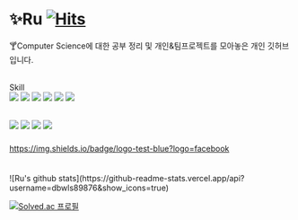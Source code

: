 # :sparkles:Ru [![Hits](https://hits.seeyoufarm.com/api/count/incr/badge.svg?url=https%3A%2F%2Fgithub.com%2Fdbwls89876%2Fhit-counter&count_bg=%2379C83D&title_bg=%23555555&icon=&icon_color=%23E7E7E7&title=hits&edge_flat=false)](https://hits.seeyoufarm.com)
:cocktail:Computer Science에 대한 공부 정리 및 개인&팀프로젝트를 모아놓은 개인 깃허브 입니다.
<br>
<br>

Skill
<br>
<img src="https://img.shields.io/badge/C-blue?style=flat-square&logo=c&logoColor=white"/>
<img src="https://img.shields.io/badge/C++-blue?style=flat-square&logo=C++&logoColor=white"/>
<img src="https://img.shields.io/badge/.NET-512BD4?style=flat-square&logo=.NET&logoColor=white"/>
<img src="https://img.shields.io/badge/Spring-green?style=flat-square&logo=Spring&logoColor=white"/>
<img src="https://img.shields.io/badge/React-61DAFB?style=flat-square&logo=React&logoColor=white"/>
<img src="https://img.shields.io/badge/Python-3776AB?style=flat-square&logo=Python&logoColor=white"/>

<br>

<img src="https://img.shields.io/badge/oracle-F80000?style=flat-square&logo=Oracle&logoColor=white"/>
<img src="https://img.shields.io/badge/MySql-4479A1?style=flat-square&logo=mysql&logoColor=white"/>
<img src="https://img.shields.io/badge/PostgreSQL-4169E1?style=flat-square&logo=postgresql&logoColor=white"/>
<img src="https://img.shields.io/badge/DBeaver-382923?style=flat-square&logo=python&logoColor=white"/>

### 
https://img.shields.io/badge/logo-test-blue?logo=facebook
####
<br>
![Ru's github stats](https://github-readme-stats.vercel.app/api?username=dbwls89876&show_icons=true)

[![Solved.ac
프로필](http://mazassumnida.wtf/api/v2/generate_badge?boj=dbwls89876)](https://solved.ac/dbwls89876)
